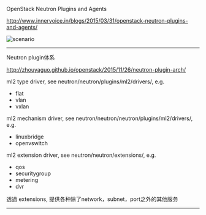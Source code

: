 OpenStack Neutron Plugins and Agents

http://www.innervoice.in/blogs/2015/03/31/openstack-neutron-plugins-and-agents/

![scenario](https://i2.wp.com/www.innervoice.in/blogs/wp-content/uploads/2015/03/Plugin-Agents.jpg?w=807)

---

Neutron plugin体系

http://zhouyaguo.github.io/openstack/2015/11/26/neutron-plugin-arch/

ml2 type driver, see neutron/neutron/plugins/ml2/drivers/, e.g.

* flat
* vlan
* vxlan

ml2 mechanism driver, see neutron/neutron/neutron/plugins/ml2/drivers/, e.g.

* linuxbridge
* openvswitch 

ml2 extension driver, see neutron/neutron/extensions/, e.g.

* qos
* securitygroup
* metering
* dvr

透過 extensions, 提供各种除了network，subnet，port之外的其他服务

---
